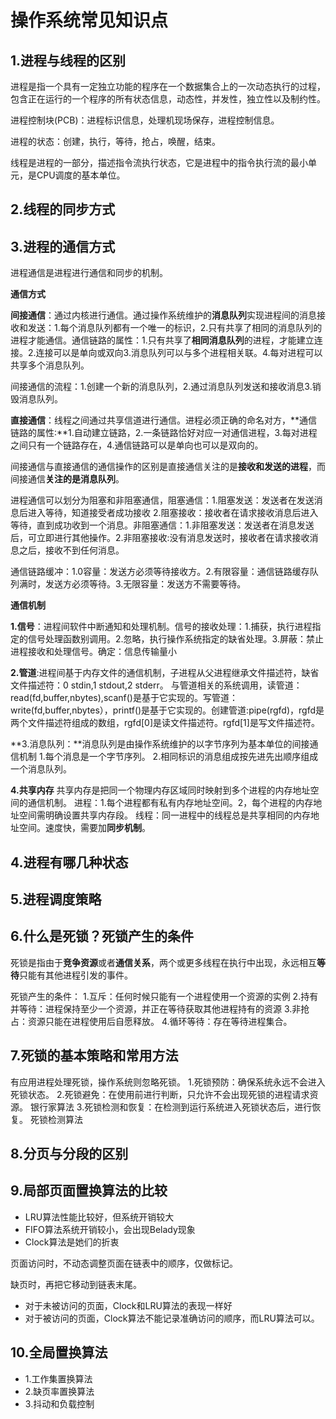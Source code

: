 # 操作系统常见知识点 #

## 1.进程与线程的区别 ##
进程是指一个具有一定独立功能的程序在一个数据集合上的一次动态执行的过程，包含正在运行的一个程序的所有状态信息，动态性，并发性，独立性以及制约性。

进程控制块(PCB)：进程标识信息，处理机现场保存，进程控制信息。

进程的状态：创建，执行，等待，抢占，唤醒，结束。

线程是进程的一部分，描述指令流执行状态，它是进程中的指令执行流的最小单元，是CPU调度的基本单位。

## 2.线程的同步方式 ##

## 3.进程的通信方式 ##

进程通信是进程进行通信和同步的机制。

**通信方式**

**间接通信**：通过内核进行通信。通过操作系统维护的**消息队列**实现进程间的消息接收和发送：1.每个消息队列都有一个唯一的标识，2.只有共享了相同的消息队列的进程才能通信。通信链路的属性：1.只有共享了**相同消息队列**的进程，才能建立连接。2.连接可以是单向或双向3.消息队列可以与多个进程相关联。4.每对进程可以共享多个消息队列。

间接通信的流程：1.创建一个新的消息队列，2.通过消息队列发送和接收消息3.销毁消息队列。

**直接通信**：线程之间通过共享信道进行通信。进程必须正确的命名对方，**通信链路的属性:**1.自动建立链路，2.一条链路恰好对应一对通信进程，3.每对进程之间只有一个链路存在，4.通信链路可以是单向也可以是双向的。

间接通信与直接通信的通信操作的区别是直接通信关注的是**接收和发送的进程**，而间接通信**关注的是消息队列**。

进程通信可以划分为阻塞和非阻塞通信，阻塞通信：1.阻塞发送：发送者在发送消息后进入等待，知道接受者成功接收 2.阻塞接收：接收者在请求接收消息后进入等待，直到成功收到一个消息。非阻塞通信：1.非阻塞发送：发送者在消息发送后，可立即进行其他操作。2.非阻塞接收:没有消息发送时，接收者在请求接收消息之后，接收不到任何消息。

通信链路缓冲：1.0容量：发送方必须等待接收方。2.有限容量：通信链路缓存队列满时，发送方必须等待。3.无限容量：发送方不需要等待。

**通信机制**

**1.信号**：进程间软件中断通知和处理机制。信号的接收处理：1.捕获，执行进程指定的信号处理函数别调用。2.忽略，执行操作系统指定的缺省处理。3.屏蔽：禁止进程接收和处理信号。确定：信息传输量小

**2.管道**:进程间基于内存文件的通信机制，子进程从父进程继承文件描述符，缺省文件描述符：0 stdin,1 stdout,2 stderr。
与管道相关的系统调用，读管道：read(fd,buffer,nbytes),scanf()是基于它实现的。写管道：write(fd,buffer,nbytes），printf()是基于它实现的。创建管道:pipe(rgfd)，rgfd是两个文件描述符组成的数组，rgfd[0]是读文件描述符。rgfd[1]是写文件描述符。

**3.消息队列：**消息队列是由操作系统维护的以字节序列为基本单位的间接通信机制
1.每个消息是一个字节序列。
2.相同标识的消息组成按先进先出顺序组成一个消息队列。

**4.共享内存**
共享内存是把同一个物理内存区域同时映射到多个进程的内存地址空间的通信机制。
进程：1.每个进程都有私有内存地址空间。2，每个进程的内存地址空间需明确设置共享内存段。
线程：同一进程中的线程总是共享相同的内存地址空间。速度快，需要加**同步机制**。
## 4.进程有哪几种状态 ##

## 5.进程调度策略 ##

## 6.什么是死锁？死锁产生的条件 ##
死锁是指由于**竞争资源**或者**通信关系**，两个或更多线程在执行中出现，永远相互**等待**只能有其他进程引发的事件。

死锁产生的条件：
1.互斥：任何时候只能有一个进程使用一个资源的实例
2.持有并等待：进程保持至少一个资源，并正在等待获取其他进程持有的资源
3.非抢占：资源只能在进程使用后自愿释放。
4.循环等待：存在等待进程集合。

## 7.死锁的基本策略和常用方法 ##
有应用进程处理死锁，操作系统则忽略死锁。
1.死锁预防：确保系统永远不会进入死锁状态。
2.死锁避免：在使用前进行判断，只允许不会出现死锁的进程请求资源。
银行家算法
3.死锁检测和恢复：在检测到运行系统进入死锁状态后，进行恢复。
死锁检测算法
## 8.分页与分段的区别 ##

## 9.局部页面置换算法的比较

- LRU算法性能比较好，但系统开销较大
- FIFO算法系统开销较小，会出现Belady现象
- Clock算法是她们的折衷

页面访问时，不动态调整页面在链表中的顺序，仅做标记。

缺页时，再把它移动到链表末尾。

- 对于未被访问的页面，Clock和LRU算法的表现一样好
- 对于被访问的页面，Clock算法不能记录准确访问的顺序，而LRU算法可以。

## 10.全局置换算法

- 1.工作集置换算法
- 2.缺页率置换算法
- 3.抖动和负载控制


